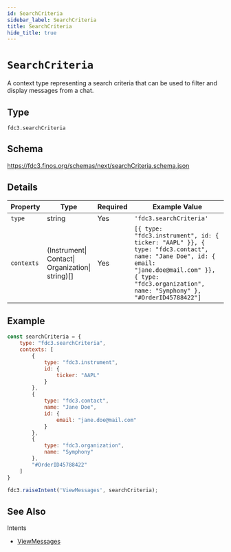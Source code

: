 ```yaml
---
id: SearchCriteria
sidebar_label: SearchCriteria
title: SearchCriteria
hide_title: true
---
```

# `SearchCriteria`

A context type representing a search criteria that can be used to filter and display messages from a chat.

## Type

`fdc3.searchCriteria`

## Schema

https://fdc3.finos.org/schemas/next/searchCriteria.schema.json

## Details

| Property         | Type            | Required | Example Value        |
|------------------|-----------------|----------|----------------------|
| `type`           | string          | Yes      | `'fdc3.searchCriteria'`     |
| `contexts`    | (Instrument&#124;<br>Contact&#124;<br>Organization&#124;<br>string)[]  | Yes      | `[{ type: "fdc3.instrument", id: { ticker: "AAPL" }}, { type: "fdc3.contact", name: "Jane Doe", id: { email: "jane.doe@mail.com" }}, { type: "fdc3.organization", name: "Symphony" }, "#OrderID45788422"]` |

## Example

```js
const searchCriteria = {
    type: "fdc3.searchCriteria",
    contexts: [
        {
            type: "fdc3.instrument",
            id: {
                ticker: "AAPL"
            }
        },
        {
            type: "fdc3.contact",
            name: "Jane Doe",
            id: {
                email: "jane.doe@mail.com"
            }
        },
        {
            type: "fdc3.organization",
            name: "Symphony"
        },
        "#OrderID45788422"
    ]
}

fdc3.raiseIntent('ViewMessages', searchCriteria);
```

## See Also

Intents

* [ViewMessages](../../intents/ref/ViewMessages)

